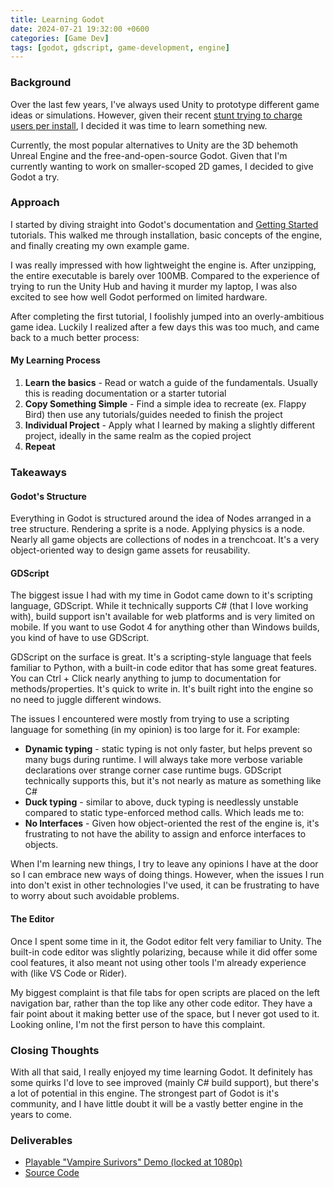 ```yaml
---
title: Learning Godot
date: 2024-07-21 19:32:00 +0600
categories: [Game Dev]
tags: [godot, gdscript, game-development, engine]
---
```


### Background
Over the last few years, I've always used Unity to prototype different game ideas or simulations. However, given their recent [stunt trying to charge users per install](https://www.wired.com/story/unity-walks-back-policies-lost-trust/), I decided it was time to learn something new.

Currently, the most popular alternatives to Unity are the 3D behemoth Unreal Engine and the free-and-open-source Godot. Given that I'm currently wanting to work on smaller-scoped 2D games, I decided to give Godot a try.

### Approach
I started by diving straight into Godot's documentation and [Getting Started](https://docs.godotengine.org/en/stable/getting_started/introduction/introduction_to_godot.html#what-is-godot) tutorials. This walked me through installation, basic concepts of the engine, and finally creating my own example game.

I was really impressed with how lightweight the engine is. After unzipping, the entire executable is barely over 100MB. Compared to the experience of trying to run the Unity Hub and having it murder my laptop, I was also excited to see how well Godot performed on limited hardware.

After completing the first tutorial, I foolishly jumped into an overly-ambitious game idea. Luckily I realized after a few days this was too much, and came back to a much better process:

#### My Learning Process
1. **Learn the basics** - Read or watch a guide of the fundamentals. Usually this is reading documentation or a starter tutorial
2. **Copy Something Simple** - Find a simple idea to recreate (ex. Flappy Bird) then use any tutorials/guides needed to finish the project
3. **Individual Project** - Apply what I learned by making a slightly different project, ideally in the same realm as the copied project
4. **Repeat**

### Takeaways
#### Godot's Structure
Everything in Godot is structured around the idea of Nodes arranged in a tree structure. Rendering a sprite is a node. Applying physics is a node. Nearly all game objects are collections of nodes in a trenchcoat. It's a very object-oriented way to design game assets for reusability.

#### GDScript
The biggest issue I had with my time in Godot came down to it's scripting language, GDScript. While it technically supports C# (that I love working with), build support isn't available for web platforms and is very limited on mobile. If you want to use Godot 4 for anything other than Windows builds, you kind of have to use GDScript.

GDScript on the surface is great. It's a scripting-style language that feels familiar to Python, with a built-in code editor that has some great features. You can Ctrl + Click nearly anything to jump to documentation for methods/properties. It's quick to write in. It's built right into the engine so no need to juggle different windows.

The issues I encountered were mostly from trying to use a scripting language for something (in my opinion) is too large for it. For example:
- **Dynamic typing** - static typing is not only faster, but helps prevent so many bugs during runtime. I will always take more verbose variable declarations over strange corner case runtime bugs. GDScript technically supports this, but it's not nearly as mature as something like C#
- **Duck typing** - similar to above, duck typing is needlessly unstable compared to static type-enforced method calls. Which leads me to:
- **No Interfaces** - Given how object-oriented the rest of the engine is, it's frustrating to not have the ability to assign and enforce interfaces to objects.

When I'm learning new things, I try to leave any opinions I have at the door so I can embrace new ways of doing things. However, when the issues I run into don't exist in other technologies I've used, it can be frustrating to have to worry about such avoidable problems.

#### The Editor
Once I spent some time in it, the Godot editor felt very familiar to Unity. The built-in code editor was slightly polarizing, because while it did offer some cool features, it also meant not using other tools I'm already experience with (like VS Code or Rider). 

My biggest complaint is that file tabs for open scripts are placed on the left navigation bar, rather than the top like any other code editor. They have a fair point about it making better use of the space, but I never got used to it. Looking online, I'm not the first person to have this complaint.

### Closing Thoughts
With all that said, I really enjoyed my time learning Godot. It definitely has some quirks I'd love to see improved (mainly C# build support), but there's a lot of potential in this engine. The strongest part of Godot is it's community, and I have little doubt it will be a vastly better engine in the years to come.

### Deliverables
- [Playable "Vampire Surivors" Demo (locked at 1080p)](https://shiftycow.itch.io/wizard-survivors)
- [Source Code](https://github.com/TraySimpson/WizardSurvivors)
